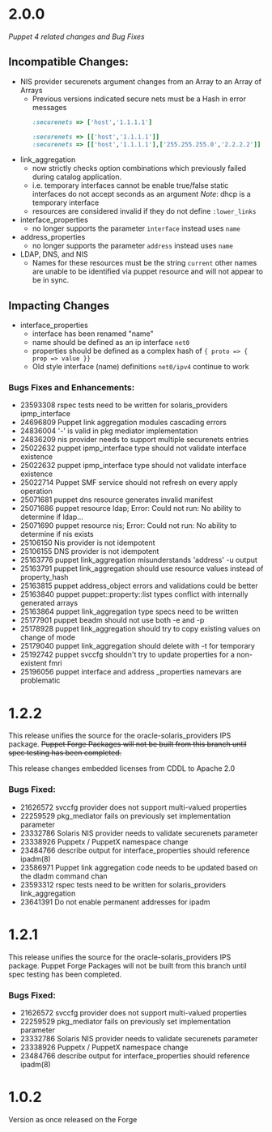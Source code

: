 # 2.0.0
  *Puppet 4 related changes and Bug Fixes*
## Incompatible Changes:
* NIS provider securenets argument changes from an Array to an Array of Arrays
  * Previous versions indicated secure nets must be a Hash in error messages
    ```ruby
    :securenets => ['host','1.1.1.1']
    ```
    ```ruby
    :securenets => [['host','1.1.1.1']]
    :securenets => [['host','1.1.1.1'],['255.255.255.0','2.2.2.2']]
    ```
* link_aggregation
  * now strictly checks option combinations which previously failed during
    catalog application.
  * i.e. temporary interfaces cannot be enable true/false static interfaces do
    not accept seconds as an argument *Note*: dhcp is a temporary interface
  * resources are considered invalid if they do not define `:lower_links`
* interface_properties
  * no longer supports the parameter `interface` instead uses `name`
* address_properties
  * no longer supports the parameter `address` instead uses `name`
* LDAP, DNS, and NIS
  * Names for these resources must be the string `current` other names are
    unable to be identified via puppet resource and will not appear to be in
    sync.

## Impacting Changes
* interface_properties
  * interface has been renamed "name"
  * name should be defined as an ip interface `net0`
  * properties should be defined as a complex hash of
    `{ proto => { prop => value }}`
  * Old style interface (name) definitions `net0/ipv4` continue to work

###  Bugs Fixes and Enhancements:
* 23593308 rspec tests need to be written for solaris_providers ipmp_interface
* 24696809 Puppet link aggregation modules cascading errors
* 24836004 '-' is valid in pkg mediator implementation
* 24836209 nis provider needs to support multiple securenets entries
* 25022632 puppet ipmp_interface type should not validate interface existence
* 25022632 puppet ipmp_interface type should not validate interface existence
* 25022714 Puppet SMF service should not refresh on every apply operation
* 25071681 puppet dns resource generates invalid manifest
* 25071686 puppet resource ldap; Error: Could not run: No ability to determine if ldap...
* 25071690 puppet resource nis; Error: Could not run: No ability to determine if nis exists
* 25106150 Nis provider is not idempotent
* 25106155 DNS provider is not idempotent
* 25163776 puppet link_aggregation misunderstands 'address' -u output
* 25163791 puppet link_aggregation should use resource values instead of property_hash
* 25163815 puppet address_object errors and validations could be better
* 25163840 puppet puppet::property::list types conflict with internally generated arrays
* 25163864 puppet link_aggregation type specs need to be written
* 25177901 puppet beadm should not use both -e and -p
* 25178928 puppet link_aggregation should try to copy existing values on change of mode
* 25179040 puppet link_aggregation should delete with -t for temporary
* 25192742 puppet svccfg shouldn't try to update properties for a non-existent fmri
* 25196056 puppet interface and address _properties namevars are problematic

# 1.2.2
This release unifies the source for the oracle-solaris_providers IPS package.
~~Puppet Forge Packages will not be built from this branch until
spec testing has been completed.~~

This release changes embedded licenses from CDDL to Apache 2.0

###  Bugs Fixed:
* 21626572 svccfg provider does not support multi-valued properties
* 22259529 pkg_mediator fails on previously set implementation parameter
* 23332786 Solaris NIS provider needs to validate securenets parameter
* 23338926 Puppetx / PuppetX namespace change
* 23484766 describe output for interface_properties should reference ipadm(8)
* 23586971 Puppet link aggregation code needs to be updated based on the dladm command chan
* 23593312 rspec tests need to be written for solaris_providers link_aggregation
* 23641391 Do not enable permanent addresses for ipadm

# 1.2.1
This release unifies the source for the oracle-solaris_providers IPS package.
Puppet Forge Packages will not be built from this branch until spec testing has been completed.

###  Bugs Fixed:
* 21626572 svccfg provider does not support multi-valued properties
* 22259529 pkg_mediator fails on previously set implementation parameter
* 23332786 Solaris NIS provider needs to validate securenets parameter
* 23338926 Puppetx / PuppetX namespace change
* 23484766 describe output for interface_properties should reference ipadm(8)

# 1.0.2
  Version as once released on the Forge
